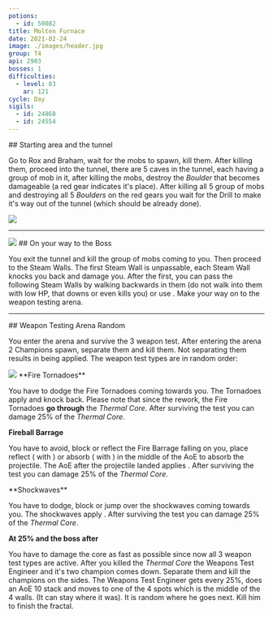```yaml
---
potions:
  - id: 50082
title: Molten Furnace
date: 2021-02-24
image: ./images/header.jpg
group: T4
api: 2903
bosses: 1
difficulties:
  - level: 83
    ar: 121
cycle: Day
sigils:
  - id: 24868
  - id: 24554
---
```


<Grid>
<GridItem sm="6">
## Starting area and the tunnel

Go to Rox and Braham, wait for the mobs to spawn, kill them. After killing them, proceed into the tunnel, there are 5 caves in the tunnel, each having a group of mob in it, after killing the mobs, destroy the *Boulder* that becomes damageable (a red gear indicates it's place). After killing all 5 group of mobs and destroying all 5 *Boulders* on the red gears you wait for the Drill to make it's way out of the tunnel (which should be already done).
</GridItem>

<GridItem sm="6">
<Image src="./images/portal.jpg" caption="The portal"/>
</GridItem>
</Grid>

---

<Grid>
<GridItem sm="6">
<Image src="./images/drill.jpg" caption="The drill"/>
</GridItem>

<GridItem sm="6">
## On your way to the Boss

You exit the tunnel and kill the group of mobs coming to you. Then proceed to the Steam Walls. The first Steam Wall is unpassable, each Steam Wall knocks you back and damage you. After the first, you can pass the following Steam Walls by walking backwards in them (do not walk into them with low HP, that downs or even kills you) or use <Boon name="Stability"/>. Make your way on to the weapon testing arena.
</GridItem>
</Grid>

---

<Grid>
<GridItem sm="5">
## Weapon Testing Arena <Label>Random</Label>

You enter the arena and survive the 3 weapon test. After entering the arena 2 Champions spawn, separate them and kill them. Not separating them results in <Boon name="Resolution"/> being applied. The weapon test types are in random order:
</GridItem>

<GridItem sm="7">
<Image src="./images/testing_area.jpg" caption="Testing area"/>
</GridItem>

<GridItem sm="6">
**Fire Tornadoes**

You have to dodge the Fire Tornadoes coming towards you. The Tornadoes apply <Condition name="Burning"/> and knock back. Please note that since the rework, the Fire Tornadoes **go through** the *Thermal Core*. After surviving the test you can damage 25% of the *Thermal Core*.

**Fireball Barrage**

You have to avoid, block or reflect the Fire Barrage falling on you, place reflect (<Specialization name="Guardian"/> with <Skill name=" Wall of Reflection"/> ) or absorb (<Specialization name="Revenant"/> <Skill name="Legendary Centaur Stance"/> with <Skill name="Protective Solace"/>) in the middle of the AoE to absorb the projectile. The AoE after the projectile landed applies <Condition name="Burning"/>. After surviving the test you can damage 25% of the *Thermal Core*.
</GridItem>

<GridItem sm="6">
**Shockwaves**

You have to dodge, block or jump over the shockwaves coming towards you. The shockwaves apply <Control name="Knockdown"/>. After surviving the test you can damage 25% of the *Thermal Core*.

**At 25% and the boss after**

You have to damage the core as fast as possible since now all 3 weapon test types are active. After you killed the *Thermal Core* the Weapons Test Engineer and it's two champion comes down. Separate them and kill the champions on the sides. The Weapons Test Engineer gets <Effect name="Invulnerability"/> every 25%, does an AoE 10 stack <Condition name="Bleeding"/> and moves to one of the 4 spots which is the middle of the 4 walls. (It can stay where it was). It is random where he goes next. Kill him to finish the fractal.
</GridItem>
</Grid>
